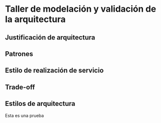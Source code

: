 # Taller de modelación y validación de la arquitectura

## Justificación de arquitectura

## Patrones

## Estilo de realización de servicio

## Trade-off

## Estilos de arquitectura

Esta es una prueba



